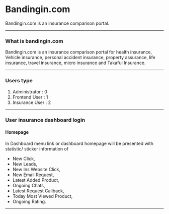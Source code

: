 # Bandingin.com 

Bandingin.com is an insurance comparison portal.

---

### What is bandingin.com

Bandingin.com is an insurance comparison portal for health insurance, Vehicle insurance, personal accident insurance, property assurance, life insurance, travel insurance, micro insurance and Takaful Insurance.

---

### Users type

1. Administrator  : 0
2. Frontend User  : 1
3. Insurance User : 2

---

### User insurance dashboard login

#### Homepage

In Dashboard menu link or dashboard homepage will be presented with statistic/ sticker information of 
- New Click, 
- New Leads, 
- New Ins Website Click, 
- New Email Request, 
- Latest Added Product, 
- Ongoing Chats, 
- Latest Request Callback, 
- Today Most Viewed Product, 
- Ongoing Rating.

---